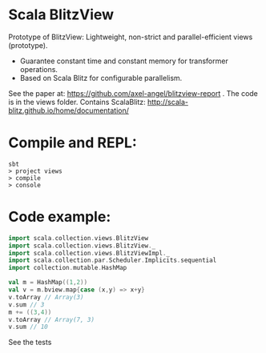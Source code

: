 
# Scala BlitzView

Prototype of BlitzView: Lightweight, non-strict and parallel-efficient views (prototype).

 * Guarantee constant time and constant memory for transformer operations.
 * Based on Scala Blitz for configurable parallelism.

See the paper at: https://github.com/axel-angel/blitzview-report .
The code is in the views folder.
Contains ScalaBlitz: http://scala-blitz.github.io/home/documentation/

# Compile and REPL:
```shell
sbt
> project views
> compile
> console
```

# Code example:
```scala
import scala.collection.views.BlitzView
import scala.collection.views.BlitzView._
import scala.collection.views.BlitzViewImpl._
import scala.collection.par.Scheduler.Implicits.sequential
import collection.mutable.HashMap

val m = HashMap((1,2))
val v = m.bview.map{case (x,y) => x+y}
v.toArray // Array(3)
v.sum // 3
m += ((3,4))
v.toArray // Array(7, 3)
v.sum // 10
```

See the tests
